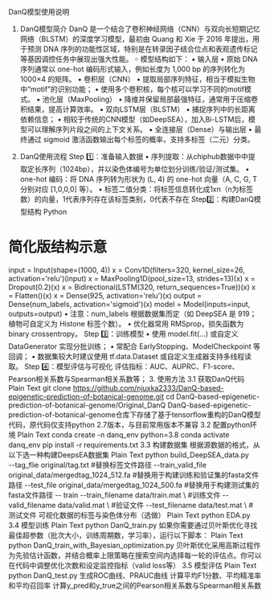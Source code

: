 DanQ模型使用说明
1. DanQ模型简介
DanQ 是一个结合了卷积神经网络（CNN）与双向长短期记忆网络（BLSTM）的深度学习模型，最初由 Quang 和 Xie 于 2016 年提出，用于预测 DNA 序列的功能性区域，特别是在转录因子结合位点和表观遗传标记等基因调控任务中展现出强大性能。
￮	模型结构如下：
▪	输入层
•	原始 DNA 序列通常以 one-hot 编码形式输入，例如长度为 1,000 bp 的序列转化为 1000×4 的矩阵。
▪	卷积层（CNN）
•	提取局部序列特征，相当于模拟生物中“motif”的识别功能；
•	使用多个卷积核，每个核可以学习不同的motif模式。
▪	池化层（MaxPooling）
•	降维并保留局部最强特征，通常用于压缩卷积结果，提高计算效率。
▪	双向LSTM层（BLSTM）
•	捕捉序列中的长距离依赖信息；
•	相较于传统的CNN模型（如DeepSEA），加入Bi-LSTM后，模型可以理解序列片段之间的上下文关系。
▪	全连接层（Dense）与输出层
•	最终通过 sigmoid 激活函数输出每个标签的概率，支持多标签（二元）分类。
 
2. DanQ使用流程
Step 1️⃣：准备输入数据
•	序列提取：从chiphub数据中中提取定长序列（1024bp），并以染色体编号为单位划分训练/验证/测试集。
•	one-hot 编码：将 DNA 序列转为形状为 (L, 4) 的 one-hot 向量（A, C, G, T 分别对应 [1,0,0,0] 等）。
•	标签二值分类：将标签信息转化成1xn（n为标签数）的向量，1代表序列存在该标签类别，0代表不存在
Step2️⃣：构建DanQ模型结构
Python
# 简化版结构示意
input = Input(shape=(1000, 4))
x = Conv1D(filters=320, kernel_size=26, activation='relu')(input)
x = MaxPooling1D(pool_size=13, strides=13)(x)
x = Dropout(0.2)(x)
x = Bidirectional(LSTM(320, return_sequences=True))(x)
x = Flatten()(x)
x = Dense(925, activation='relu')(x)
output = Dense(num_labels, activation='sigmoid')(x)
model = Model(inputs=input, outputs=output)
•	注意：num_labels 根据数据集而定（如 DeepSEA 是 919；植物可自定义为 Histone 标签个数）。
•	优化器常用 RMSprop，损失函数为 binary crossentropy。
Step 3️⃣：训练模型
•	使用 model.fit(...) 或自定义 DataGenerator 实现分批训练；
•	常配合 EarlyStopping、ModelCheckpoint 等回调；
•	数据集较大时建议使用 tf.data.Dataset 或自定义生成器支持多线程读取。
Step 4️⃣：模型评估与可视化
评估指标：AUC、AUPRC、F1-score、Pearson相关系数与Spearman相关系数等；
3. 使用方法
3.1 获取DanQ代码
Plain Text
git clone https://github.com/njuxka2333/DanQ-based-epigenetic-prediction-of-botanical-genome.git
cd DanQ-based-epigenetic-prediction-of-botanical-genome/Original_DanQ
DanQ-based-epigenetic-prediction-of-botanical-genome仓库下存储了基于tensorflow重构的DanQ模型代码，原代码仅支持python 2.7版本，与目前常用版本不兼容
3.2 配置python环境
Plain Text
conda create -n danq_env python=3.8
conda activate danq_env
pip install -r requirements.txt 
3.3 构建数据集
根据源数据的格式，从以下选一种构建DeepsEA数据集
Plain Text
python build_DeepSEA_data.py\
--tag_flie original/tag.txt #替换标签文件路径
--train_valid_file original_data/mergedtag_1024_512.fa #替换用于构建训练和验证集的fasta文件路径
--test_file original_data/mergedtag_1024_500.fa #替换用于构建测试集的fasta文件路径
-- train
--train_filename data/train.mat \ #训练文件
--valid_filename data/valid.mat \ #验证文件
--test_filename  data/test.mat \ # 测试文件
可视化数据的标签与染色体分布（选做）
Plain Text
python EDA.py
3.4 模型训练
Plain Text
python DanQ_train.py
如果你需要通过贝叶斯优化寻找最佳超参数（批次大小，训练周期数，学习率），运行以下脚本：
Plain Text
python DanQ_train_with_Bayesian_optimization.py
贝叶斯优化采用高斯过程作为先验估计函数，并结合概率上限策略在搜索空间内选择每一轮的评估点。你可以在代码中调整优化次数和设定监控指标（valid loss等）
3.5 模型评估
Plain Text
python DanQ_test.py
生成ROC曲线、PRAUC曲线
计算平均F1分数、平均精准率和平均召回率
计算y_pred和y_true之间的Pearson相关系数与Spearman相关系数


